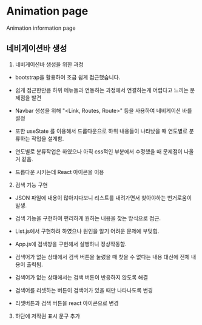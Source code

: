 # Animation page

Animation information page

## 네비게이션바 생성

1. 네비게이션바 생성을 위한 과정

- bootstrap을 활용하여 조금 쉽게 접근했습니다.

- 쉽게 접근한만큼 하위 메뉴들과 연동하는 과정에서 연결하는게 어렵다고 느끼는 문제점을 발견

- Navbar 생성을 위해 "<Link, Routes, Route>" 등을 사용하여 네비게이션 바를 설정

- 또한 useState 를 이용해서 드롭다운으로 하위 내용들이 나타났을 때 연도별로 분류하는 작업을 설계함.

- 연도별로 분류작업은 하였으나 아직 css적인 부분에서 수정했을 때 문제점이 나올 거 같음.

- 드롭다운 시키는데 React 아이콘을 이용

2. 검색 기능 구현

- JSON 파일에 내용이 많아지다보니 리스트를 내려가면서 찾아야하는 번거로움이 발생.

- 검색 기능을 구현하여 편리하게 원하는 내용을 찾는 방식으로 접근.

- List.js에서 구현하려 하였으나 원인을 알기 어려운 문제에 부딪힘.

- App.js에 검색창을 구현해서 실행하니 정상작동함.

- 검색어가 없는 상태에서 검색 버튼을 눌렀을 때 찾을 수 없다는 내용 대신에 전체 내용이 출력됨.

- 검색어가 없는 상태에서는 검색 버튼이 반응하지 않도록 해결

- 검색어를 리셋하는 버튼이 검색어가 있을 때만 나타나도록 변경

- 리셋버튼과 검색 버튼을 react 아이콘으로 변경

3. 하단에 저작권 표시 문구 추가
